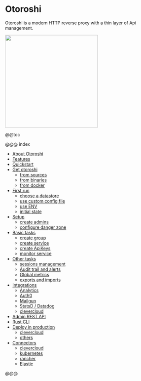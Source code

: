# Otoroshi

Otoroshi is a modern HTTP reverse proxy with a thin layer of Api management. 

<img src="https://github.com/MAIF/otoroshi/raw/master/resources/otoroshi-logo.png" width="300"></img>

@@toc

@@@ index

* [About Otoroshi](about.md)
* [Features](features.md)
* [Quickstart](quickstart.md)
* [Get otoroshi](getotoroshi/index.md)
    * [from sources](getotoroshi/fromsources.md)
    * [from binaries](getotoroshi/frombinaries.md)
    * [from docker](getotoroshi/fromdocker.md)
* [First run](firstrun/index.md)
    * [choose a datastore](firstrun/datastore.md)
    * [use custom config file](firstrun/configfile.md)
    * [use ENV](firstrun/env.md)
    * [initial state](firstrun/initialstate.md)
* [Setup](setup/index.md)
    * [create admins](setup/admin.md)
    * [configure danger zone](setup/dangerzone.md)
* [Basic tasks](basictasks/index.md)
    * [create group](basictasks/groups.md)
    * [create service](basictasks/services.md)
    * [create ApiKeys](basictasks/apikeys.md)
    * [monitor service](basictasks/monitor.md) 
* [Other tasks](othertasks/index.md)
    * [sessions management](othertasks/sessions.md)
    * [Audit trail and alerts](othertasks/audit.md)
    * [Global metrics](othertasks/metrics.md)
    * [exports and imports](othertasks/importsexports.md)
* [Integrations](integrations/index.md)
    * [Analytics](integrations/analytics.md)
    * [Auth0](integrations/auth0.md)
    * [Mailgun](integrations/mailgun.md)
    * [StatsD / Datadog](integrations/statsd.md)
    * [clevercloud](integrations/clevercloud.md)
* [Admin REST API](api.md)
* [Rust CLI](cli.md)
* [Deploy in production](deploy/index.md)
    * [clevercloud](deploy/clevercloud.md)
    * [others](deploy/other.md)  
* [Connectors](connectors/index.md)
    * [clevercloud](connectors/clevercloud.md)
    * [kubernetes](connectors/kubernetes.md)
    * [rancher](connectors/rancher.md)
    * [Elastic](connectors/elastic.md)

@@@